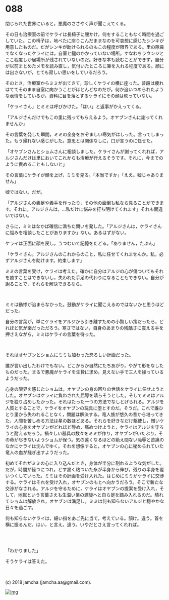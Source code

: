 # 088

閉じられた世界にいると，悪魔のささやく声が聞こえてくる。  

その日も治療室の前でケライは長椅子に腰かけ，何をすることもなく時間を過ごしていた。この椅子は，地べたに座りこんだままなのを可哀想に感じたシンキが用意したものだ。だがシンキが助けられるのもこの程度が限界である。里の隊員でなくなったケライには，自室と鍵のかかっていない場所，すなわちラウンジとここ程度しか居場所が残されていないのだ。好きな本も読むことができず，自分が以前まとめたメモを読み直し，気付いたところに筆を入れる程度である。顔には出さないが，とても寂しい思いをしているだろう。  

そのとき，治療室からミミが出てきて，珍しくケライの横に座った。普段は疲れはててそのまま自室に向かうことがほとんどなのだが。何か追いつめられたような表情をしているが，資料に目を落とするケライにその顔は映っていない。  

「ケライさん」とミミは呼びかけた。「はい」と返事がかえってくる。  

「アルジさんだけでもこの里に残ってもらえるよう，オヤブンさんに謝ってくれませんか」  

その言葉を発した瞬間，ミミの全身をおぞましい寒気がはしった。言ってしまった。もう帰れない感じがした。意思とは関係なしに，口が言うのに任せた。  

「オヤブンさんとショムさんに相談しました。ケライさんが謝ってくれれば，アルジさんだけは里においてこれからも治療が行えるそうです。それに，今までのように責めることもしないと」  

その言葉にケライが顔を上げ，ミミを見る。「本当ですか」「ええ。嘘じゃありません」  

嘘ではない。だが。  

「アルジさんの義足や義手を作ったり，その他の面倒も私なら見ることができます。それに，アルジさんは，…私だけに悩みを打ち明けてくれます」それも間違いではない。  

さらに，ミミはなかば確信に満ちた問いを発した。「アルジさんは，ケライさんに悩みを相談したことがありますか」ない。あるはずがない。  

ケライは正面に顔を戻し，うつむいて記憶をたどる。「ありません，たぶん」  

「ケライさん。アルジさんのこれからのこと，私に任せてくれませんか。私，必ずアルジさんを助けます。約束します」  

ミミの言葉を受け，ケライは考えた。確かに自分はアルジの心が傷ついてもそれを癒すことはできないし，失われた手足の代わりになることもできない。自分が謝ることで，それらを解決できるなら。  

<br>  

ミミは動悸が治まらなかった。鼓動がケライに聞こえるのではないかと思うほどだった。  

自分の言葉が，単にケライをアルジから引き離すための小賢しい策だったら，どれほど気が楽だっただろう。寒さではない，自身のあまりの残酷さに震える手を押さえながら，ミミはケライの言葉を待った。  

<br>  

それはオヤブンとショムにミミも加わった恐ろしい計画だった。  

誰が言い出したわけでもない。どこからか自然にたちあがり，やがて形をなしたものだった。まるで悪魔がケライを生贄に求め，見えない手で三人を操っているようだった。  

心身の限界を感じたショムは，オヤブンの身の回りの世話をケライに任せようとした。オヤブンはケライに負わされた屈辱を晴らそうとした。そしてミミはアルジを独り占めしたかった。それはたった一つの方法でなしとげられる。アルジを人質とすることで，ケライをオヤブンの玩具に堕とすのだ。そうだ。これで誰ひとり里から失われることなく，問題は解決する。竜人族が悠久の昔から培ってきた，人間を苦しめる方法は星の数ほどある。それらを好きなだけ駆使し，憎いケライの心身をオヤブンがどれほど辱め，痛めつけようと，ケライはアルジを守ろうと耐えるだろう。禍々しい器具の数々をミミが作り，オヤブンがいたぶり，その命が尽きないようショムが保つ。気の遠くなるほどの絶え間ない恥辱と苦痛のなかにケライは沈んでゆく。それを想像すると，オヤブンの心に秘められていた竜人の血が騒ぎ出すようだった。  

初めてそれがミミの心に入り込んだとき，身体が半分に割れるような気がした。だが，時間が経つにつれ，どす黒く粘ついた糸が半身から伸び，残りの半身を覆いつくしていった。ミミはその計画を受け入れた。はじめにミミがケライに交渉する。ケライはそれを受け入れ，オヤブンのもとへ向かうだろう。そこで新たな交渉がなされる。アルジを守るために，ケライはオヤブンの提案を受け入れ，そして，地獄という言葉さえも生温い業の螺旋へと自ら足を踏み入れるのだ。晴れてショムは解放され，オヤブンは満足し，ミミは何も知らないアルジと穏やかな日々を過ごす。  

何も知らないケライは，細い指をあご先に当て，考えている。頷け。違う。首を横に振るんだ。はい，と言え。違う。いやだとさえ言ってくれれば。  

<br>  
<br>  

「わかりました」  

そうケライは答えた。  

<br>  
<br>  
(c) 2018 jamcha (jamcha.aa@gmail.com).  

[![img](http://i.creativecommons.org/l/by-nc-sa/4.0/88x31.png)](http://creativecommons.org/licenses/by-nc-sa/4.0/deed)